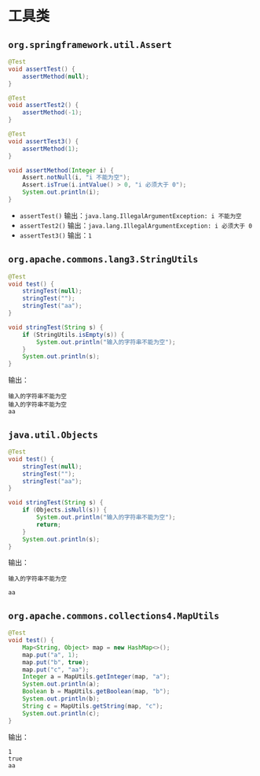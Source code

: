 # 工具类

## ```org.springframework.util.Assert```

```java
@Test
void assertTest() {
    assertMethod(null);
}

@Test
void assertTest2() {
    assertMethod(-1);
}

@Test
void assertTest3() {
    assertMethod(1);
}

void assertMethod(Integer i) {
    Assert.notNull(i, "i 不能为空");
    Assert.isTrue(i.intValue() > 0, "i 必须大于 0");
    System.out.println(i);
}
```

- ```assertTest()``` 输出：```java.lang.IllegalArgumentException: i 不能为空```
- ```assertTest2()``` 输出：```java.lang.IllegalArgumentException: i 必须大于 0```
- ```assertTest3()``` 输出：```1```

## ```org.apache.commons.lang3.StringUtils```

```java
@Test
void test() {
    stringTest(null);
    stringTest("");
    stringTest("aa");
}

void stringTest(String s) {
    if (StringUtils.isEmpty(s)) {
        System.out.println("输入的字符串不能为空");
    }
    System.out.println(s);
}
```

输出：

```
输入的字符串不能为空
输入的字符串不能为空
aa
```

## ```java.util.Objects```

```java
@Test
void test() {
    stringTest(null);
    stringTest("");
    stringTest("aa");
}

void stringTest(String s) {
    if (Objects.isNull(s)) {
        System.out.println("输入的字符串不能为空");
        return;
    }
    System.out.println(s);
}
```

输出：

```
输入的字符串不能为空

aa
```

## ```org.apache.commons.collections4.MapUtils```

```java
@Test
void test() {
    Map<String, Object> map = new HashMap<>();
    map.put("a", 1);
    map.put("b", true);
    map.put("c", "aa");
    Integer a = MapUtils.getInteger(map, "a");
    System.out.println(a);
    Boolean b = MapUtils.getBoolean(map, "b");
    System.out.println(b);
    String c = MapUtils.getString(map, "c");
    System.out.println(c);
}
```

输出：

```
1
true
aa
```
